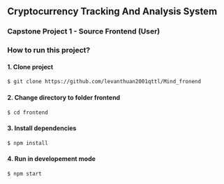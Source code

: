 ## Cryptocurrency Tracking And Analysis System

### Capstone Project 1 - Source Frontend (User)

### How to run this project?

#### 1. Clone project

```bash
$ git clone https://github.com/levanthuan2001qttl/Mind_fronend
```

#### 2. Change directory to folder frontend

```bash
$ cd frontend
```

#### 3. Install dependencies

```bash
$ npm install
```

#### 4. Run in developement mode

```bash
$ npm start
```

